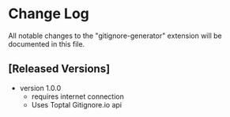 # Change Log

All notable changes to the "gitignore-generator" extension will be documented in this file.


## [Released Versions]

- version 1.0.0
    * requires internet connection
    * Uses Toptal Gitignore.io api